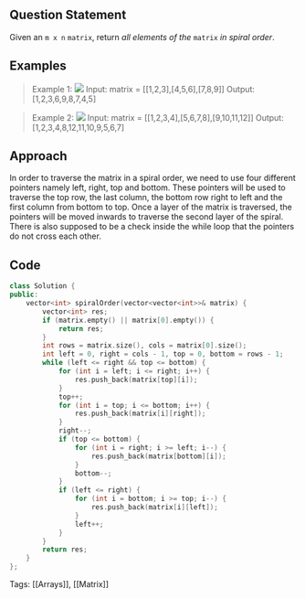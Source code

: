 ## Question Statement
Given an `m x n` `matrix`, return _all elements of the_ `matrix` _in spiral order_.
## Examples
>Example 1:
>![](https://assets.leetcode.com/uploads/2020/11/13/spiral1.jpg)
>Input: matrix = \[[1,2,3],[4,5,6],[7,8,9]]
>Output: [1,2,3,6,9,8,7,4,5]

>Example 2:
>![](https://assets.leetcode.com/uploads/2020/11/13/spiral.jpg)
>Input: matrix = \[[1,2,3,4],[5,6,7,8],[9,10,11,12]]
>Output: [1,2,3,4,8,12,11,10,9,5,6,7]
## Approach
In order to traverse the matrix in a spiral order, we need to use four different pointers namely left, right, top and bottom. These pointers will be used to traverse the top row, the last column, the bottom row right to left and the first column from bottom to top. Once a layer of the matrix is traversed, the pointers will be moved inwards to traverse the second layer of the spiral. There is also supposed to be a check inside the while loop that the pointers do not cross each other.
## Code
```cpp
class Solution {
public:
    vector<int> spiralOrder(vector<vector<int>>& matrix) {
        vector<int> res;
        if (matrix.empty() || matrix[0].empty()) {
            return res;
        }
        int rows = matrix.size(), cols = matrix[0].size();
        int left = 0, right = cols - 1, top = 0, bottom = rows - 1;
        while (left <= right && top <= bottom) {
            for (int i = left; i <= right; i++) {
                res.push_back(matrix[top][i]);
            }
            top++;
            for (int i = top; i <= bottom; i++) {
                res.push_back(matrix[i][right]);
            }
            right--;
            if (top <= bottom) {
                for (int i = right; i >= left; i--) {
                    res.push_back(matrix[bottom][i]);
                }
                bottom--;
            }
            if (left <= right) {
                for (int i = bottom; i >= top; i--) {
                    res.push_back(matrix[i][left]);
                }
                left++;
            }
        }
        return res;
    }
};
```
Tags: [[Arrays]], [[Matrix]]
